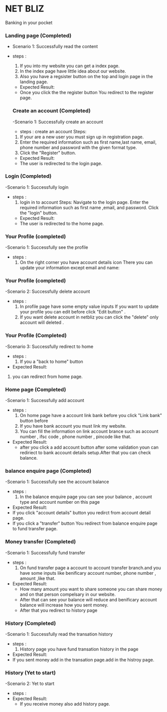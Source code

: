 #  NET BLIZ
 Banking in your pocket

### Landing page  (Completed)
- Scenario 1: Successfully read the content
- steps :
   1. If you into my website you can get a index page.
   2. In the index page have little idea about our website. 
   3. Also you have a regsister button on the top and login page in  the landing page.
  - Expected Result: 
   - Once you click the the register button You redirect to the register page.

  ### Create an account (Completed)
  -Scenario 1: Successfully create an account
  - steps :
    create an account Steps: 
   1. If your are a new user you must sign up in registration page. 
   2. Enter the required information such as first  name,last name, email, 
      phone number and password with the given format type.
   3.  Click the "Register" button. 
    - Expected Result: 
   - The user is redirected to the login page.

### Login (Completed)
-Scenario 1: Successfully login 
- steps :
   1. login in to account Steps: Navigate to the login page. Enter the required information such as
     first name ,email, and password. Click  the "login" button. 
  - Expected Result: 
  - The user is redirected to the home page.

### Your Profile (completed)
-Scenario 1: Successfully see the profile
- steps :
   1. On the right corner you have account details icon There you can update your information except email and name:

### Your Profile (completed)
-Scenario 2: Successfully delete account
- steps :
   1.  In profile page have some empty value inputs If you want to update your profile you can edit before click "Edit button" .
   2.  If you want delete account in netbliz you can click the "delete"  only account will deleted . 

### Your Profile (Completed)
-Scenario 3: Successfully redirect to home
- steps :
   1. If you a "back to home" button
 - Expected Result:
  1.  you can redirect from home page. 

### Home page (Completed)
-Scenario 1: Successfully add account
- steps :
   1. On home page have a  account link bank before you click "Link bank" button before
   2.  If you have bank account you must link my website.
   3. You can fill the information on link account brance such as 
      account number , ifsc code , phone number , pincode like that.
 - Expected Result:
   - after you click a add account button after some validation youn can rediriect to bank account details setup.After that you can check balance.

### balance enquire page (Completed)
-Scenario 1: Successfully see the account balance
- steps :
   1. In the balance enquire page you can see your balance , account type and account number on this page 
 - Expected Result: 
  -  If you click "account details" button you redirct from account detail page.
   - If you click a "transfer" button You redirect from balance enquire page to fund transfer page.

### Money transfer  (Completed)
-Scenario 1: Successfully fund transfer
- steps :
   1. On fund transfer page a account to account transfer branch.and you have some inputs like benificary
      account number, phone number , amount ,like that.
 - Expected Result: 
   - How many amount you want to share someone you can share money and on that person compelsary in our website.
   - After that can see your balance will reduce and benificary account balance will increase how you sent money.
   - After that you redirect to history page

### History (Completed)
-Scenario 1: Successfully read the transation history
- steps :
   1. History page you have fund transation history in the page 
 - Expected Result: 
 - If you sent money add in the transation page.add in the histroy page.

### History (Yet to start)
-Scenario 2: Yet to start
- steps :
 - Expected Result:
   - If you receive money also add history page.
